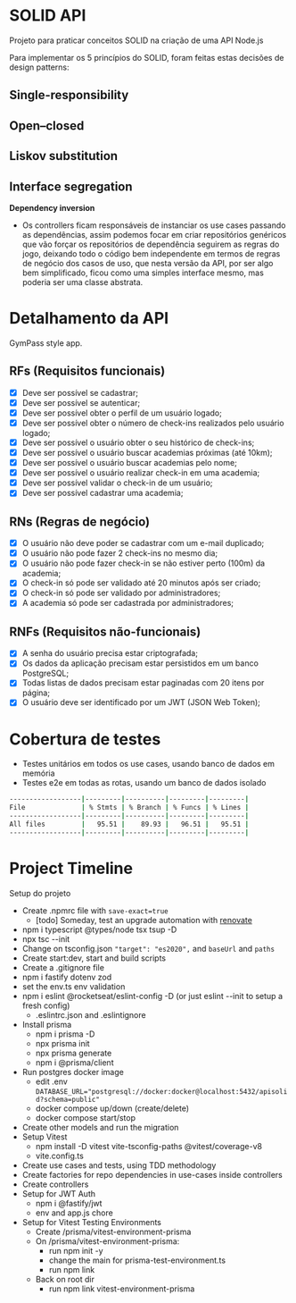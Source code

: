 # SOLID API

Projeto para praticar conceitos SOLID na criação de uma API Node.js

Para implementar os 5 princípios do SOLID, foram feitas estas decisões de design patterns:

**Single-responsibility**
- 
**Open–closed**
- 
**Liskov substitution**
- 
**Interface segregation**
- 
**Dependency inversion**
- Os controllers ficam responsáveis de instanciar os use cases passando as dependências, assim podemos focar em criar repositórios genéricos que vão forçar os repositórios de dependência seguirem as regras do jogo, deixando todo o código bem independente em termos de regras de negócio dos casos de uso, que nesta versão da API, por ser algo bem simplificado, ficou como uma simples interface mesmo, mas poderia ser uma classe abstrata.


# Detalhamento da API

GymPass style app.

## RFs (Requisitos funcionais)

- [x] Deve ser possível se cadastrar;
- [x] Deve ser possível se autenticar;
- [x] Deve ser possível obter o perfil de um usuário logado;
- [x] Deve ser possível obter o número de check-ins realizados pelo usuário logado;
- [x] Deve ser possível o usuário obter o seu histórico de check-ins;
- [x] Deve ser possível o usuário buscar academias próximas (até 10km);
- [x] Deve ser possível o usuário buscar academias pelo nome;
- [x] Deve ser possível o usuário realizar check-in em uma academia;
- [x] Deve ser possível validar o check-in de um usuário;
- [x] Deve ser possível cadastrar uma academia;

## RNs (Regras de negócio)

- [x] O usuário não deve poder se cadastrar com um e-mail duplicado;
- [x] O usuário não pode fazer 2 check-ins no mesmo dia;
- [x] O usuário não pode fazer check-in se não estiver perto (100m) da academia;
- [x] O check-in só pode ser validado até 20 minutos após ser criado;
- [x] O check-in só pode ser validado por administradores;
- [x] A academia só pode ser cadastrada por administradores;

## RNFs (Requisitos não-funcionais)

- [x] A senha do usuário precisa estar criptografada;
- [x] Os dados da aplicação precisam estar persistidos em um banco PostgreSQL;
- [x] Todas listas de dados precisam estar paginadas com 20 itens por página;
- [x] O usuário deve ser identificado por um JWT (JSON Web Token);

# Cobertura de testes

- Testes unitários em todos os use cases, usando banco de dados em memória
- Testes e2e em todas as rotas, usando um banco de dados isolado

```sh
------------------|---------|----------|---------|---------|
File              | % Stmts | % Branch | % Funcs | % Lines |
------------------|---------|----------|---------|---------|
All files         |   95.51 |    89.93 |   96.51 |   95.51 |                   
------------------|---------|----------|---------|---------|
```

# Project Timeline

Setup do projeto
- Create .npmrc file with `save-exact=true` 
  - [todo] Someday, test an upgrade automation with [renovate](https://github.com/renovatebot/renovate)
- npm i typescript @types/node tsx tsup -D
- npx tsc --init
- Change on tsconfig.json `"target": "es2020",` and `baseUrl` and `paths`
- Create start:dev, start and build scripts
- Create a .gitignore file
- npm i fastify dotenv zod
- set the env.ts env validation
- npm i eslint @rocketseat/eslint-config -D (or just eslint --init to setup a fresh config)
  - .eslintrc.json and .eslintignore
- Install prisma
  - npm i prisma -D
  - npx prisma init
  - npx prisma generate
  - npm i @prisma/client
- Run postgres docker image
  - edit .env `DATABASE_URL="postgresql://docker:docker@localhost:5432/apisolid?schema=public"`
  - docker compose up/down (create/delete)
  - docker compose start/stop
- Create other models and run the migration
- Setup Vitest
  - npm install -D vitest vite-tsconfig-paths @vitest/coverage-v8
  - vite.config.ts
- Create use cases and tests, using TDD methodology
- Create factories for repo dependencies in use-cases inside controllers
- Create controllers
- Setup for JWT Auth
  - npm i @fastify/jwt
  - env and app.js chore
- Setup for Vitest Testing Environments
  - Create /prisma/vitest-environment-prisma
  - On /prisma/vitest-environment-prisma:
    - run npm init -y
    - change the main for prisma-test-environment.ts
    - run npm link
  - Back on root dir
    - run npm link vitest-environment-prisma